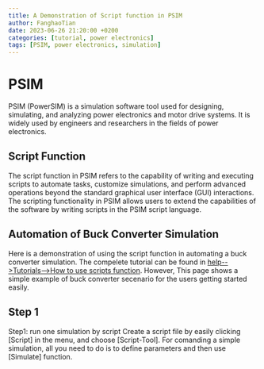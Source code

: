 ```yaml
---
title: A Demonstration of Script function in PSIM
author: FanghaoTian
date: 2023-06-26 21:20:00 +0200
categories: [tutorial, power electronics]
tags: [PSIM, power electronics, simulation]
---
```


# PSIM

PSIM (PowerSIM) is a simulation software tool used for designing, simulating, and analyzing power electronics and motor drive systems. It is widely used by engineers and researchers in the fields of power electronics.

## Script Function

The script function in PSIM refers to the capability of writing and executing scripts to automate tasks, customize simulations, and perform advanced operations beyond the standard graphical user interface (GUI) interactions. The scripting functionality in PSIM allows users to extend the capabilities of the software by writing scripts in the PSIM script language.

## Automation of Buck Converter Simulation

Here is a demonstration of using the script function in automating a buck converter simulation. The compelete tutorial can be found in [help-->Tutorials-->How to use scripts function](#). However, This page shows a simple example of buck converter secenario for the users getting started easily.

## Step 1
Step1: run one simulation by script
Create a script file by easily clicking [Script] in the menu, and choose [Script-Tool]. For comanding a simple simulation, all you need to do is to define parameters and then use [Simulate] function.






